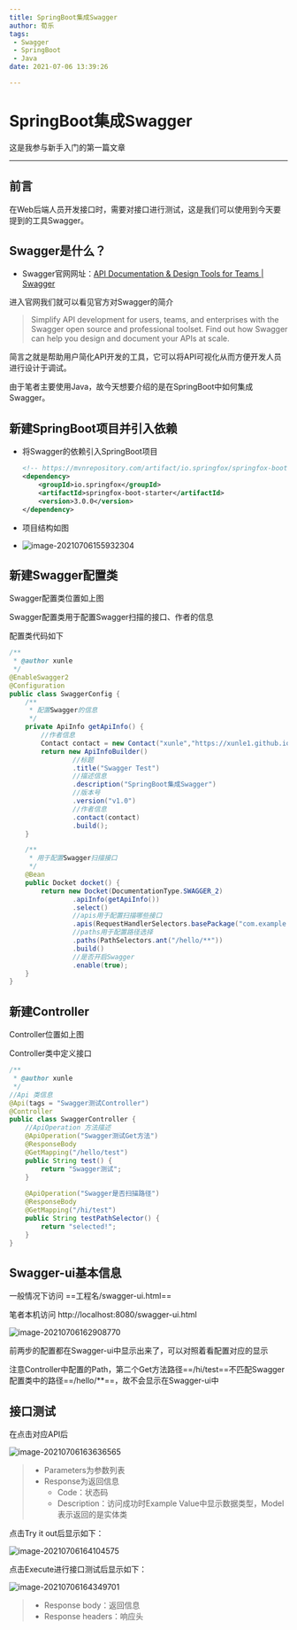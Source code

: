 ```yaml
---
title: SpringBoot集成Swagger
author: 荀乐
tags:
 - Swagger
 - SpringBoot
 - Java
date: 2021-07-06 13:39:26

---
```


# SpringBoot集成Swagger



这是我参与新手入门的第一篇文章

---

## 前言

在Web后端人员开发接口时，需要对接口进行测试，这是我们可以使用到今天要提到的工具Swagger。



## Swagger是什么？

-   Swagger官网网址：[API Documentation & Design Tools for Teams | Swagger](https://swagger.io/)

进入官网我们就可以看见官方对Swagger的简介

>   Simplify API development for users, teams, and enterprises with the Swagger open source and professional toolset. Find out how Swagger can help you design and document your APIs at scale.

简言之就是帮助用户简化API开发的工具，它可以将API可视化从而方便开发人员进行设计于调试。

由于笔者主要使用Java，故今天想要介绍的是在SpringBoot中如何集成Swagger。



## 新建SpringBoot项目并引入依赖

-   将Swagger的依赖引入SpringBoot项目

    ```xml
    <!-- https://mvnrepository.com/artifact/io.springfox/springfox-boot-starter -->
    <dependency>
    	<groupId>io.springfox</groupId>
    	<artifactId>springfox-boot-starter</artifactId>
    	<version>3.0.0</version>
    </dependency>
    ```

-   项目结构如图

-   ![image-20210706155932304](https://xunle-picture-bed.oss-cn-hangzhou.aliyuncs.com/20221206154111.png)

    



## 新建Swagger配置类

Swagger配置类位置如上图

Swagger配置类用于配置Swagger扫描的接口、作者的信息

配置类代码如下

```java
/**
 * @author xunle
 */
@EnableSwagger2
@Configuration
public class SwaggerConfig {
    /**
     * 配置Swagger的信息
     */
    private ApiInfo getApiInfo() {
        //作者信息
        Contact contact = new Contact("xunle","https://xunle1.github.io/","1601315809@qq.com");
        return new ApiInfoBuilder()
                //标题
                .title("Swagger Test")
                //描述信息
                .description("SpringBoot集成Swagger")
                //版本号
                .version("v1.0")
                //作者信息
                .contact(contact)
                .build();
    }

    /**
     * 用于配置Swagger扫描接口
     */
    @Bean
    public Docket docket() {
        return new Docket(DocumentationType.SWAGGER_2)
                .apiInfo(getApiInfo())
                .select()
                //apis用于配置扫描哪些接口
                .apis(RequestHandlerSelectors.basePackage("com.example.swagger.controller"))
                //paths用于配置路径选择
                .paths(PathSelectors.ant("/hello/**"))
                .build()
                //是否开启Swagger
                .enable(true);
    }
}
```



## 新建Controller

Controller位置如上图

Controller类中定义接口

```java
/**
 * @author xunle
 */
//Api 类信息
@Api(tags = "Swagger测试Controller")
@Controller
public class SwaggerController {
    //ApiOperation 方法描述
    @ApiOperation("Swagger测试Get方法")
    @ResponseBody
    @GetMapping("/hello/test")
    public String test() {
        return "Swagger测试";
    }
    
    @ApiOperation("Swagger是否扫描路径")
    @ResponseBody
    @GetMapping("/hi/test")
    public String testPathSelector() {
        return "selected!";
    }
}
```



## Swagger-ui基本信息

一般情况下访问 ==工程名/swagger-ui.html==

笔者本机访问 http://localhost:8080/swagger-ui.html

![image-20210706162908770](https://xunle-picture-bed.oss-cn-hangzhou.aliyuncs.com/20221206154131.png)

前两步的配置都在Swagger-ui中显示出来了，可以对照着看配置对应的显示

注意Controller中配置的Path，第二个Get方法路径==/hi/test==不匹配Swagger配置类中的路径==/hello/**==，故不会显示在Swagger-ui中

## 接口测试

在点击对应API后

![image-20210706163636565](https://xunle-picture-bed.oss-cn-hangzhou.aliyuncs.com/20221206154136.png)

>   -   Parameters为参数列表
>   -   Response为返回信息
>       -   Code：状态码
>       -   Description：访问成功时Example Value中显示数据类型，Model表示返回的是实体类

点击Try it out后显示如下：

![image-20210706164104575](https://xunle-picture-bed.oss-cn-hangzhou.aliyuncs.com/20221206154139.png)

点击Execute进行接口测试后显示如下：

![image-20210706164349701](https://xunle-picture-bed.oss-cn-hangzhou.aliyuncs.com/20221206154143.png)

>   -   Response body：返回信息
>   -   Response headers：响应头
